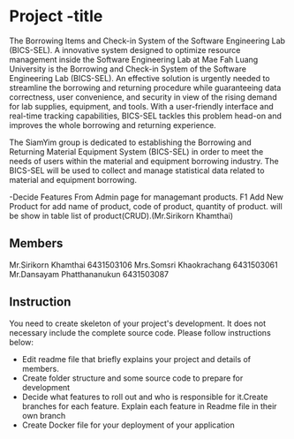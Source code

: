 # Project -title
The Borrowing Items and Check-in System of the Software Engineering Lab (BICS-SEL). A innovative system designed to optimize resource management inside the Software Engineering Lab at Mae Fah Luang University is the Borrowing and Check-in System of the Software Engineering Lab (BICS-SEL). An effective solution is urgently needed to streamline the borrowing and returning procedure while guaranteeing data correctness, user convenience, and security in view of the rising demand for lab supplies, equipment, and tools. With a user-friendly interface and real-time tracking capabilities, BICS-SEL tackles this problem head-on and improves the whole borrowing and returning experience.

The SiamYim group is dedicated to establishing the Borrowing and Returning Material Equipment System (BICS-SEL) in order to meet the needs of users within the material and equipment borrowing industry. The BICS-SEL will be used to collect and manage statistical data related to material and equipment borrowing.

-Decide Features From Admin page for managemant products.
F1 Add New Product for add name of product, code of product, quantity of product. will be show in table list of product(CRUD).(Mr.Sirikorn Khamthai)
## Members
Mr.Sirikorn Khamthai 6431503106
Mrs.Somsri Khaokrachang 6431503061
Mr.Dansayam Phatthananukun 6431503087

## Instruction
You need to create skeleton of your project's development. It does not necessary include the complete source code. Please follow instructions below:
- Edit readme file that briefly explains your project and details of members.​ 
- Create folder structure and some source code to prepare for development
- Decide what features to roll out and who is responsible for it.​ Create branches for each feature. Explain each feature in Readme file in their own branch​ 
- Create Docker file for your deployment of your application 
